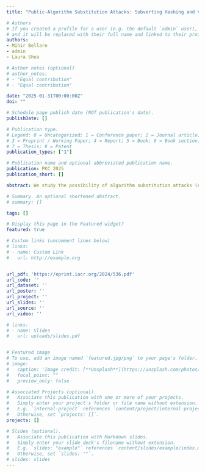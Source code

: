 ```yaml
---
title: "Public-Algorithm Substitution Attacks: Subverting Hashing and Verification"

# Authors
# If you created a profile for a user (e.g. the default `admin` user), write the username (folder name) here 
# and it will be replaced with their full name and linked to their profile.
authors:
- Mihir Bellare
- admin
- Laura Shea

# Author notes (optional)
# author_notes:
# - "Equal contribution"
# - "Equal contribution"

date: "2025-01-31T00:00:00Z"
doi: ""

# Schedule page publish date (NOT publication's date).
publishDate: []

# Publication type.
# Legend: 0 = Uncategorized; 1 = Conference paper; 2 = Journal article;
# 3 = Preprint / Working Paper; 4 = Report; 5 = Book; 6 = Book section;
# 7 = Thesis; 8 = Patent
publication_types: ["1"]

# Publication name and optional abbreviated publication name.
publication: PKC 2025
publication_short: []

abstract: We study the possibility of algorithm substitution attacks (ASAs) on functions with no secret-key material, such as hash functions, and verification algorithms of signature schemes and proof systems. We consider big-brother’s goal to be three-fold{:} It desires utility (it can break the scheme), exclusivity (nobody else can) and undetectability (outsiders can’t detect its presence). We start with a general setting in which big-brother is aiming to subvert an arbitrary public function. We give, in this setting, strong definitions for the three goals. We then present a general construction of an ASA, and prove that it meets these definitions. We use this to derive, as applications, ASAs on hash functions, signature schemes and proof systems. As a further application of the first two, we give an ASA on X.509 certificates. While ASAs were traditionally confined to exfiltrating secret keys, our work shows that they are possible and effective at subverting public functions where there are no keys to exfiltrate. Our constructions serve to help defenders and developers identify potential attacks by illustrating how they might be built.

# Summary. An optional shortened abstract.
# summary: []

tags: []

# Display this page in the Featured widget?
featured: true

# Custom links (uncomment lines below)
# links:
# - name: Custom Link
#   url: http://example.org


url_pdf: 'https://eprint.iacr.org/2024/536.pdf'
url_code: ''
url_dataset: ''
url_poster: ''
url_project: ''
url_slides: ''
url_source: ''
url_video: ''

# links:
# - name: Slides
#   url: uploads/slides.pdf


# Featured image
# To use, add an image named `featured.jpg/png` to your page's folder. 
# image:
#   caption: 'Image credit: [**Unsplash**](https://unsplash.com/photos/pLCdAaMFLTE)'
#   focal_point: ""
#   preview_only: false

# Associated Projects (optional).
#   Associate this publication with one or more of your projects.
#   Simply enter your project's folder or file name without extension.
#   E.g. `internal-project` references `content/project/internal-project/index.md`.
#   Otherwise, set `projects: []`.
projects: []

# Slides (optional).
#   Associate this publication with Markdown slides.
#   Simply enter your slide deck's filename without extension.
#   E.g. `slides: "example"` references `content/slides/example/index.md`.
#   Otherwise, set `slides: ""`.
# slides: slides
---
```

